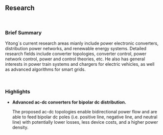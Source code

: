 ## Research

<br />

### Brief Summary

Yitong`s current research areas mianly include power electronic converters, distribution power networks, and renewable energy systems. Detailed research fields include converter topologies, converter control, power network control, power and control theories, etc. He also has general interests in power train systems and chargers for electric vehicles, as well as advanced algorithms for smart grids.

<br />

### Highlights

* **Advanced ac-dc converters for bipolar dc distribution.**

    The proposed ac-dc topologies enable bidirectional power flow and are able to feed bipolar dc poles (i.e. positive line, negative line, and neutral line) with potentially lower losses, less device costs, and a higher power density.
